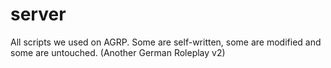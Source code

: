 # server
All scripts we used on AGRP. Some are self-written, some are modified and some are untouched. (Another German Roleplay v2)
